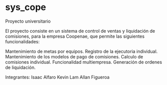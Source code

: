 # sys_cope
Proyecto universitario

El proyecto consiste en un sistema de control de ventas y liquidación de
comisiones, para la empresa Coopenae, que permite las siguientes
funcionalidades:

Mantenimiento de metas por equipos.
Registro de la ejecutoria individual.
Mantenimiento de los modelos de pago de comisiones.
Calculo de comisiones individual.
Funcionalidad multiempresa.
Generación de ordenes de liquidación.


Integrantes:
Isaac Alfaro
Kevin Lam
Allan Figueroa
